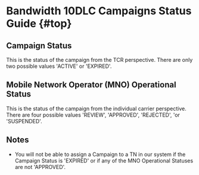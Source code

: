 # Bandwidth 10DLC Campaigns Status Guide {#top}

## Campaign Status
This is the status of the campaign from the TCR perspective. There are only two possible values 'ACTIVE' or 'EXPIRED'.

## Mobile Network Operator (MNO) Operational Status
This is the status of the campaign from the individual carrier perspective. 
There are four possible values 'REVIEW', 'APPROVED', 'REJECTED', 'or 'SUSPENDED'.

## Notes
* You will not be able to assign a Campaign to a TN in our system if the Campaign Status is 'EXPIRED' 
or if any of the MNO Operational Statuses are not 'APPROVED'.
